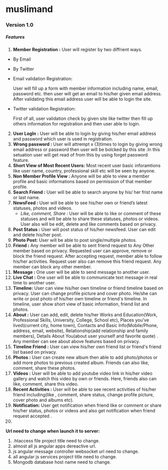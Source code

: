 muslimand
=========
### Version 1.0
##### Features
1. **Member Registration :** User will register by two diffrient ways. 
* By Email
* By Twitter

* Email validation Registration:

  User will fill up a form with member information including name, email, password etc. then user will get an email to his/her   given email address. After validating this email address user will be able to login the site.

* Twitter validation Registration:

  First of all, user validation check by given site like twitter then fill up others information for registration and then user   able to login.  

2. **User LogIn :**  User will be able to login by giving his/her email address and password  which user is used in registration.
3. **Wrong password :**  User will attrempt x (3)times to login by giving wrong email address or password then user will be bolcked by this site .In this setuation user will get read of from this by using  forget password feature. 
4. **Short View of Most Recent Users:** Most recent user basic inforamtions like user name, country, professional skill etc will be seen by anyone.
5. **Non Member Profile View :**  Anyone will be able to view a member profile and basic informations based on permission of that member profile.
6. **Search Friend :** User will be able to search anyone by his/ her frist name or last name.
7. **NewsFeed :**  User will be able to see his/her own or friend’s latest statuses, photos and videos. 
    * *Like, comment, Share :*  User will be able to like or comment of these statuses and will be able to share these statuses, photos or videos. User also will be edit, delete and like comments based on privacy. 
8. **Post Status :** User will post status of his/her newsfeed. User can edit and delete his/her post.
9. **Photo Post:** User will be able to post single/multiple photos.  
10. **Friend :** Any member will be able to sent friend request to Any Other member based on privacy. Requested user can approve, remove or block the friend request. After accepting request, member able to follow his/her activities. Request user also can remove this friend request. Any member can block any other member.
11. **Message :** One user will be able to send message to another user.
12.  **Live Chat :** One user will be able to communicate text message in real time to another user.
13. **Timeline:**  User can view his/her own timeline or friend timeline based on privacy. User can change profile picture and cover photo. He/she can write or post photo  of his/her own timeline or friend's timeline. In timeline, user show short view of basic information, friend list and photos.
14. **About :** User can add, edit, delete his/her Works and Education(Work, Professional Skills, University, College, School etc), Places you've lived(current city, home town), Contacts and Basic Info(Mobile/Phone, address, email, website), Relationship(add relationship and family members), Details About You(about user yourself and favorite quote) . Any member can see about above features based on privacy.
15. **Timeline Friend :** User can view his/her own  friend list  or friend's friend list based on privacy.
16. **Photos :** User can create new album then able to add photo/photos or add more photos to previous created album. Friends can also like, comment, share these photos.
17. **Videos :** User will be able to add youtube video link in his/her video gallery and watch this video by own or friends. Here, friends also can like, comment, share this video. 
18. **Recent Activities :** User will be able to see recent activities of his/her friend including(like , comment, share status, change profile picture, cover photo and albums etc).
19. **Notification:** User get notification when friend like or comment or share his/her status, photos or videos and also get notification when friend request accepted .
20. 


























**Url need to change when launch it to server:**

1. .htaccess file project title need to change.
2. almost all js angular apps dereactive url. 
3. js angular message controller websocket url need to change.
4. all angular js services project title need to change.
5. Mongodb database host name need to change.









